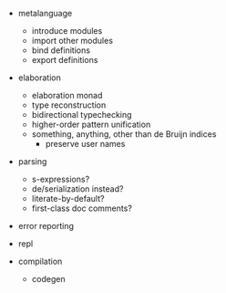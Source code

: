 - metalanguage
  - introduce modules
  - import other modules
  - bind definitions
  - export definitions

- elaboration
  - elaboration monad
  - type reconstruction
  - bidirectional typechecking
  - higher-order pattern unification
  - something, anything, other than de Bruijn indices
    - preserve user names

- parsing
  - s-expressions?
  - de/serialization instead?
  - literate-by-default?
  - first-class doc comments?

- error reporting

- repl

- compilation
  - codegen
